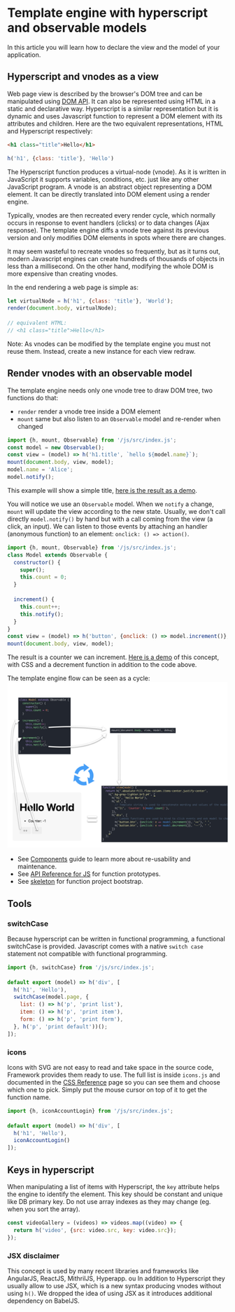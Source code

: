 # Template engine with hyperscript and observable models

In this article you will learn how to declare the view and the model of your application.

## Hyperscript and vnodes as a view

Web page view is described by the browser's DOM tree and can be manipulated using [DOM API](https://developer.mozilla.org/en-US/docs/Web/API/Document_Object_Model). It can also be represented using HTML in a static and declarative way. Hyperscript is a similar representation but it is dynamic and uses Javascript function to represent a DOM element with its attributes and children.
Here are the two equivalent representations, HTML and Hyperscript respectively:

```html
<h1 class="title">Hello</h1>
```

```js
h('h1', {class: 'title'}, 'Hello')
```

The Hyperscript function produces a virtual-node (vnode). As it is written in JavaScript it supports variables, conditions, etc. just like any other JavaScript program. A vnode is an abstract object representing a DOM element. It can be directly translated into DOM element using a render engine.

Typically, vnodes are then recreated every render cycle, which normally occurs in response to event handlers (clicks) or to data changes (Ajax response). The template engine diffs a vnode tree against its previous version and only modifies DOM elements in spots where there are changes.

It may seem wasteful to recreate vnodes so frequently, but as it turns out, modern Javascript engines can create hundreds of thousands of objects in less than a millisecond. On the other hand, modifying the whole DOM is more expensive than creating vnodes.

In the end rendering a web page is simple as:

```js
let virtualNode = h('h1', {class: 'title'}, 'World');
render(document.body, virtualNode);

// equivalent HTML:
// <h1 class="title">Hello</h1>
```

Note: As vnodes can be modified by the template engine you must not reuse them. Instead, create a new instance for each view redraw.

## Render vnodes with an observable model

The template engine needs only one vnode tree to draw DOM tree, two functions do that:
- `render` render a vnode tree inside a DOM element
- `mount` same but also listen to an `Observable` model and re-render when changed

```js
import {h, mount, Observable} from '/js/src/index.js';
const model = new Observable();
const view = (model) => h('h1.title', `hello ${model.name}`);
mount(document.body, view, model);
model.name = 'Alice';
model.notify();
```

This example will show a simple title, [here is the result as a demo](https://aliceo2group.github.io/WebUi/Framework/docs/demo/template-1.html).

You will notice we use an `Observable` model. When we `notify` a change, `mount` will update the view according to the new state.
Usually, we don't call directly `model.notify()` by hand but with a call coming from the view (a click, an input).
We can listen to those events by attaching an handler (anonymous function) to an element: `onclick: () => action()`.

```js
import {h, mount, Observable} from '/js/src/index.js';
class Model extends Observable {
  constructor() {
    super();
    this.count = 0;
  }

  increment() {
    this.count++;
    this.notify();
  }
}
const view = (model) => h('button', {onclick: () => model.increment()}, `${this.count} ++`);
mount(document.body, view, model);
```

The result is a counter we can increment.
[Here is a demo](https://aliceo2group.github.io/WebUi/Framework/docs/demo/template-2.html) of this concept, with CSS and a decrement function in addition to the code above.

The template engine flow can be seen as a cycle:
![Cycle](../images/cycle.jpeg)

- See [Components](components.md) guide to learn more about re-usability and maintenance.
- See [API Reference for JS](../reference/frontend-api.md#module_renderer..h) for function prototypes.
- See [skeleton](../skeleton/) for function project bootstrap.

## Tools

### switchCase

Because hyperscript can be written in functional programming, a functional switchCase is provided. Javascript comes with a native `switch case` statement not compatible with functional programming.

```js
import {h, switchCase} from '/js/src/index.js';

default export (model) => h('div', [
  h('h1', 'Hello'),
  switchCase(model.page, {
    list: () => h('p', 'print list'),
    item: () => h('p', 'print item'),
    form: () => h('p', 'print form'),
  }, h('p', 'print default'))();
]);
```

### icons

Icons with SVG are not easy to read and take space in the source code, Framework provides them ready to use. The full list is inside `icons.js` and documented in the [CSS Reference](https://aliceo2group.github.io/WebUi/Framework/docs/reference/frontend-css.html#icons) page so you can see them and choose which one to pick. Simply put the mouse cursor on top of it to get the function name.

```js
import {h, iconAccountLogin} from '/js/src/index.js';

default export (model) => h('div', [
  h('h1', 'Hello'),
  iconAccountLogin()
]);
```

## Keys in hyperscript

When manipulating a list of items with Hyperscript, the `key` attribute helps the engine to identify the element. This key should be constant and unique like DB primary key. Do not use array indexes as they may change (eg. when you sort the array).
```js
const videoGallery = (videos) => videos.map((video) => {
  return h('video', {src: video.src, key: video.src});
});

```

### JSX disclaimer

This concept is used by many recent libraries and frameworks like AngularJS, ReactJS, MithrilJS, Hyperapp. ou In addition to Hyperscript they usually allow to use JSX, which is a new syntax producing vnodes without using `h()`. We dropped the idea of using JSX as it introduces additional dependency on BabelJS.
